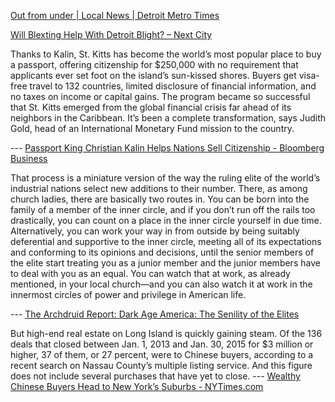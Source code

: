 [Out from under | Local News | Detroit Metro Times](http://www.metrotimes.com/detroit/one-family-fights-to-win-its-house-back-in-the-wayne-county-foreclosure-auction-after-being-scammed-by-a-sub-subprime-entrepreneur/Content?oid=2379234)

[Will Blexting Help With Detroit Blight? – Next City](https://nextcity.org/daily/entry/detroit-blight-blexting-houses-motor-city-mapping)

Thanks to Kalin, St. Kitts has become the world’s most popular place to buy a passport, offering citizenship for $250,000 with no requirement that applicants ever set foot on the island’s sun-kissed shores. Buyers get visa-free travel to 132 countries, limited disclosure of financial information, and no taxes on income or capital gains. The program became so successful that St. Kitts emerged from the global financial crisis far ahead of its neighbors in the Caribbean. It’s been a complete transformation, says Judith Gold, head of an International Monetary Fund mission to the country.

 --- [Passport King Christian Kalin Helps Nations Sell Citizenship - Bloomberg Business](http://www.bloomberg.com/news/articles/2015-03-11/passport-king-christian-kalin-helps-nations-sell-citizenship)

That process is a miniature version of the way the ruling elite of the world’s industrial nations select new additions to their number. There, as among church ladies, there are basically two routes in. You can be born into the family of a member of the inner circle, and if you don’t run off the rails too drastically, you can count on a place in the inner circle yourself in due time. Alternatively, you can work your way in from outside by being suitably deferential and supportive to the inner circle, meeting all of its expectations and conforming to its opinions and decisions, until the senior members of the elite start treating you as a junior member and the junior members have to deal with you as an equal. You can watch that at work, as already mentioned, in your local church—and you can also watch it at work in the innermost circles of power and privilege in American life.

 --- [The Archdruid Report: Dark Age America: The Senility of the Elites](http://thearchdruidreport.blogspot.com/2014/09/dark-age-america-senility-of-elites.html)

But high-end real estate on Long Island is quickly gaining steam. Of the 136 deals that closed between Jan. 1, 2013 and Jan. 30, 2015 for $3 million or higher, 37 of them, or 27 percent, were to Chinese buyers, according to a recent search on Nassau County’s multiple listing service. And this figure does not include several purchases that have yet to close. --- [Wealthy Chinese Buyers Head to New York’s Suburbs - NYTimes.com](http://www.nytimes.com/2015/02/08/realestate/wealthy-chinese-buyers-head-to-new-yorks-suburbs.html?_r=0)

